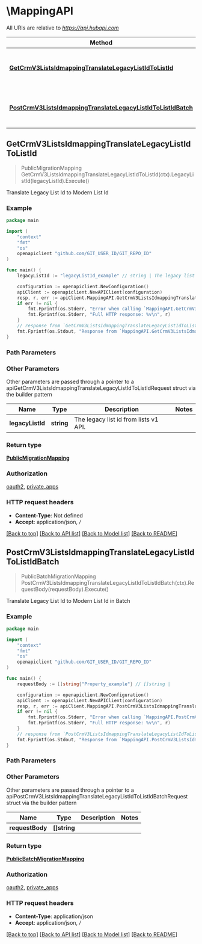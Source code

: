 # \MappingAPI

All URIs are relative to *https://api.hubapi.com*

Method | HTTP request | Description
------------- | ------------- | -------------
[**GetCrmV3ListsIdmappingTranslateLegacyListIdToListId**](MappingAPI.md#GetCrmV3ListsIdmappingTranslateLegacyListIdToListId) | **Get** /crm/v3/lists/idmapping | Translate Legacy List Id to Modern List Id
[**PostCrmV3ListsIdmappingTranslateLegacyListIdToListIdBatch**](MappingAPI.md#PostCrmV3ListsIdmappingTranslateLegacyListIdToListIdBatch) | **Post** /crm/v3/lists/idmapping | Translate Legacy List Id to Modern List Id in Batch



## GetCrmV3ListsIdmappingTranslateLegacyListIdToListId

> PublicMigrationMapping GetCrmV3ListsIdmappingTranslateLegacyListIdToListId(ctx).LegacyListId(legacyListId).Execute()

Translate Legacy List Id to Modern List Id



### Example

```go
package main

import (
	"context"
	"fmt"
	"os"
	openapiclient "github.com/GIT_USER_ID/GIT_REPO_ID"
)

func main() {
	legacyListId := "legacyListId_example" // string | The legacy list id from lists v1 API. (optional)

	configuration := openapiclient.NewConfiguration()
	apiClient := openapiclient.NewAPIClient(configuration)
	resp, r, err := apiClient.MappingAPI.GetCrmV3ListsIdmappingTranslateLegacyListIdToListId(context.Background()).LegacyListId(legacyListId).Execute()
	if err != nil {
		fmt.Fprintf(os.Stderr, "Error when calling `MappingAPI.GetCrmV3ListsIdmappingTranslateLegacyListIdToListId``: %v\n", err)
		fmt.Fprintf(os.Stderr, "Full HTTP response: %v\n", r)
	}
	// response from `GetCrmV3ListsIdmappingTranslateLegacyListIdToListId`: PublicMigrationMapping
	fmt.Fprintf(os.Stdout, "Response from `MappingAPI.GetCrmV3ListsIdmappingTranslateLegacyListIdToListId`: %v\n", resp)
}
```

### Path Parameters



### Other Parameters

Other parameters are passed through a pointer to a apiGetCrmV3ListsIdmappingTranslateLegacyListIdToListIdRequest struct via the builder pattern


Name | Type | Description  | Notes
------------- | ------------- | ------------- | -------------
 **legacyListId** | **string** | The legacy list id from lists v1 API. | 

### Return type

[**PublicMigrationMapping**](PublicMigrationMapping.md)

### Authorization

[oauth2](../README.md#oauth2), [private_apps](../README.md#private_apps)

### HTTP request headers

- **Content-Type**: Not defined
- **Accept**: application/json, */*

[[Back to top]](#) [[Back to API list]](../README.md#documentation-for-api-endpoints)
[[Back to Model list]](../README.md#documentation-for-models)
[[Back to README]](../README.md)


## PostCrmV3ListsIdmappingTranslateLegacyListIdToListIdBatch

> PublicBatchMigrationMapping PostCrmV3ListsIdmappingTranslateLegacyListIdToListIdBatch(ctx).RequestBody(requestBody).Execute()

Translate Legacy List Id to Modern List Id in Batch



### Example

```go
package main

import (
	"context"
	"fmt"
	"os"
	openapiclient "github.com/GIT_USER_ID/GIT_REPO_ID"
)

func main() {
	requestBody := []string{"Property_example"} // []string | 

	configuration := openapiclient.NewConfiguration()
	apiClient := openapiclient.NewAPIClient(configuration)
	resp, r, err := apiClient.MappingAPI.PostCrmV3ListsIdmappingTranslateLegacyListIdToListIdBatch(context.Background()).RequestBody(requestBody).Execute()
	if err != nil {
		fmt.Fprintf(os.Stderr, "Error when calling `MappingAPI.PostCrmV3ListsIdmappingTranslateLegacyListIdToListIdBatch``: %v\n", err)
		fmt.Fprintf(os.Stderr, "Full HTTP response: %v\n", r)
	}
	// response from `PostCrmV3ListsIdmappingTranslateLegacyListIdToListIdBatch`: PublicBatchMigrationMapping
	fmt.Fprintf(os.Stdout, "Response from `MappingAPI.PostCrmV3ListsIdmappingTranslateLegacyListIdToListIdBatch`: %v\n", resp)
}
```

### Path Parameters



### Other Parameters

Other parameters are passed through a pointer to a apiPostCrmV3ListsIdmappingTranslateLegacyListIdToListIdBatchRequest struct via the builder pattern


Name | Type | Description  | Notes
------------- | ------------- | ------------- | -------------
 **requestBody** | **[]string** |  | 

### Return type

[**PublicBatchMigrationMapping**](PublicBatchMigrationMapping.md)

### Authorization

[oauth2](../README.md#oauth2), [private_apps](../README.md#private_apps)

### HTTP request headers

- **Content-Type**: application/json
- **Accept**: application/json, */*

[[Back to top]](#) [[Back to API list]](../README.md#documentation-for-api-endpoints)
[[Back to Model list]](../README.md#documentation-for-models)
[[Back to README]](../README.md)

